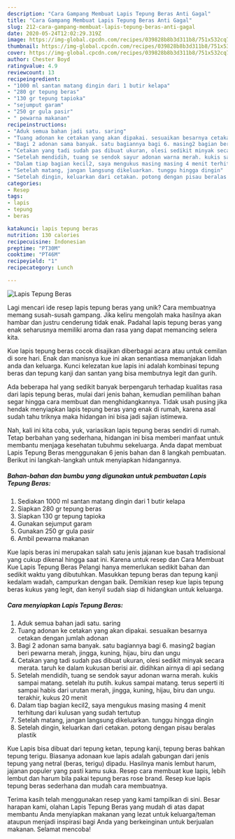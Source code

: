 ```yaml
---
description: "Cara Gampang Membuat Lapis Tepung Beras Anti Gagal"
title: "Cara Gampang Membuat Lapis Tepung Beras Anti Gagal"
slug: 212-cara-gampang-membuat-lapis-tepung-beras-anti-gagal
date: 2020-05-24T12:02:29.319Z
image: https://img-global.cpcdn.com/recipes/039828b8b3d311b8/751x532cq70/lapis-tepung-beras-foto-resep-utama.jpg
thumbnail: https://img-global.cpcdn.com/recipes/039828b8b3d311b8/751x532cq70/lapis-tepung-beras-foto-resep-utama.jpg
cover: https://img-global.cpcdn.com/recipes/039828b8b3d311b8/751x532cq70/lapis-tepung-beras-foto-resep-utama.jpg
author: Chester Boyd
ratingvalue: 4.9
reviewcount: 13
recipeingredient:
- "1000 ml santan matang dingin dari 1 butir kelapa"
- "280 gr tepung beras"
- "130 gr tepung tapioka"
- "sejumput garam"
- "250 gr gula pasir"
- " pewarna makanan"
recipeinstructions:
- "Aduk semua bahan jadi satu. saring"
- "Tuang adonan ke cetakan yang akan dipakai. sesuaikan besarnya cetakan dengan jumlah adonan"
- "Bagi 2 adonan sama banyak. satu bagiannya bagi 6. masing2 bagian beri pewarna merah, jingga, kuning, hijau, biru dan ungu"
- "Cetakan yang tadi sudah pas dibuat ukuran, olesi sedikit minyak secara merata. taruh ke dalam kukusan berisi air. didihkan airnya di api sedang"
- "Setelah mendidih, tuang se sendok sayur adonan warna merah. kukis sampai matang. setelah itu putih. kukus sampai matang. terus seperti iti sampai habis dari urutan merah, jingga, kuning, hijau, biru dan ungu. terakhir, kukus 20 menit"
- "Dalam tiap bagian kecil2, saya mengukus masing masing 4 menit terhitung dari kulusan yang sudah tertutup"
- "Setelah matang, jangan langsung dikeluarkan. tunggu hingga dingin"
- "Setelah dingin, keluarkan dari cetakan. potong dengan pisau beralas plastik"
categories:
- Resep
tags:
- lapis
- tepung
- beras

katakunci: lapis tepung beras 
nutrition: 130 calories
recipecuisine: Indonesian
preptime: "PT30M"
cooktime: "PT46M"
recipeyield: "1"
recipecategory: Lunch

---
```



![Lapis Tepung Beras](https://img-global.cpcdn.com/recipes/039828b8b3d311b8/751x532cq70/lapis-tepung-beras-foto-resep-utama.jpg)

Lagi mencari ide resep lapis tepung beras yang unik? Cara membuatnya memang susah-susah gampang. Jika keliru mengolah maka hasilnya akan hambar dan justru cenderung tidak enak. Padahal lapis tepung beras yang enak seharusnya memiliki aroma dan rasa yang dapat memancing selera kita.

Kue lapis tepung beras cocok disajikan diberbagai acara atau untuk cemilan di sore hari. Enak dan manisnya kue ini akan senantiasa memanjakan lidah anda dan keluarga. Kunci kelezatan kue lapis ini adalah kombinasi tepung beras dan tepung kanji dan santan yang bisa membutnya legit dan gurih.

Ada beberapa hal yang sedikit banyak berpengaruh terhadap kualitas rasa dari lapis tepung beras, mulai dari jenis bahan, kemudian pemilihan bahan segar hingga cara membuat dan menghidangkannya. Tidak usah pusing jika hendak menyiapkan lapis tepung beras yang enak di rumah, karena asal sudah tahu triknya maka hidangan ini bisa jadi sajian istimewa.


Nah, kali ini kita coba, yuk, variasikan lapis tepung beras sendiri di rumah. Tetap berbahan yang sederhana, hidangan ini bisa memberi manfaat untuk membantu menjaga kesehatan tubuhmu sekeluarga. Anda dapat membuat Lapis Tepung Beras menggunakan 6 jenis bahan dan 8 langkah pembuatan. Berikut ini langkah-langkah untuk menyiapkan hidangannya.

<!--inarticleads1-->

##### Bahan-bahan dan bumbu yang digunakan untuk pembuatan Lapis Tepung Beras:

1. Sediakan 1000 ml santan matang dingin dari 1 butir kelapa
1. Siapkan 280 gr tepung beras
1. Siapkan 130 gr tepung tapioka
1. Gunakan sejumput garam
1. Gunakan 250 gr gula pasir
1. Ambil  pewarna makanan


Kue lapis beras ini merupakan salah satu jenis jajanan kue basah tradisional yang cukup dikenal hingga saat ini. Karena untuk resep dan Cara Membuat Kue Lapis Tepung Beras Pelangi hanya memerlukan sedikit bahan dan sedikit waktu yang dibutuhkan. Masukkan tepung beras dan tepung kanji kedalam wadah, campurkan dengan baik. Demikian resep kue lapis tepung beras kukus yang legit, dan kenyil sudah siap di hidangkan untuk keluarga. 

<!--inarticleads2-->

##### Cara menyiapkan Lapis Tepung Beras:

1. Aduk semua bahan jadi satu. saring
1. Tuang adonan ke cetakan yang akan dipakai. sesuaikan besarnya cetakan dengan jumlah adonan
1. Bagi 2 adonan sama banyak. satu bagiannya bagi 6. masing2 bagian beri pewarna merah, jingga, kuning, hijau, biru dan ungu
1. Cetakan yang tadi sudah pas dibuat ukuran, olesi sedikit minyak secara merata. taruh ke dalam kukusan berisi air. didihkan airnya di api sedang
1. Setelah mendidih, tuang se sendok sayur adonan warna merah. kukis sampai matang. setelah itu putih. kukus sampai matang. terus seperti iti sampai habis dari urutan merah, jingga, kuning, hijau, biru dan ungu. terakhir, kukus 20 menit
1. Dalam tiap bagian kecil2, saya mengukus masing masing 4 menit terhitung dari kulusan yang sudah tertutup
1. Setelah matang, jangan langsung dikeluarkan. tunggu hingga dingin
1. Setelah dingin, keluarkan dari cetakan. potong dengan pisau beralas plastik


Kue Lapis bisa dibuat dari tepung ketan, tepung kanji, tepung beras bahkan tepung terigu. Biasanya adonaan kue lapis adalah gabungan dari jenis tepung yang netral (beras, terigu) dipadu. Hasilnya manis lembut harum, jajanan populer yang pasti kamu suka. Resep cara membuat kue lapis, lebih lembut dan harum bila pakai tepung beras rose brand. Resep kue lapis tepung beras sederhana dan mudah cara membuatnya. 

Terima kasih telah menggunakan resep yang kami tampilkan di sini. Besar harapan kami, olahan Lapis Tepung Beras yang mudah di atas dapat membantu Anda menyiapkan makanan yang lezat untuk keluarga/teman ataupun menjadi inspirasi bagi Anda yang berkeinginan untuk berjualan makanan. Selamat mencoba!
